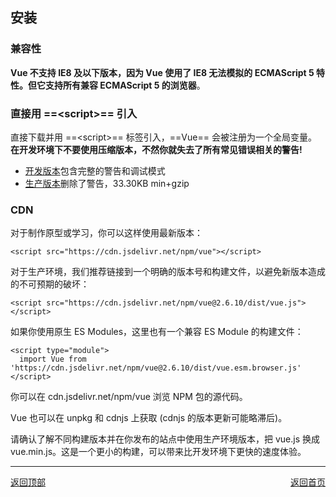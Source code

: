 ## <span id="top">安装</span>

### 兼容性
**Vue 不支持 IE8 及以下版本，因为 Vue 使用了 IE8 无法模拟的 ECMAScript 5 特性。但它支持所有兼容 ECMAScript 5 的浏览器**。

### 直接用 ==\<script>== 引入
直接下载并用 ==\<script>== 标签引入，==Vue== 会被注册为一个全局变量。<br/>
**在开发环境下不要使用压缩版本，不然你就失去了所有常见错误相关的警告!**

* [开发版本](https://vuejs.org/js/vue.js)包含完整的警告和调试模式
* [生产版本](https://vuejs.org/js/vue.min.js)删除了警告，33.30KB min+gzip
### CDN
对于制作原型或学习，你可以这样使用最新版本：
```
<script src="https://cdn.jsdelivr.net/npm/vue"></script>
```
对于生产环境，我们推荐链接到一个明确的版本号和构建文件，以避免新版本造成的不可预期的破坏：

```
<script src="https://cdn.jsdelivr.net/npm/vue@2.6.10/dist/vue.js"></script>
```
如果你使用原生 ES Modules，这里也有一个兼容 ES Module 的构建文件：

```
<script type="module">
  import Vue from 'https://cdn.jsdelivr.net/npm/vue@2.6.10/dist/vue.esm.browser.js'
</script>
```

你可以在 cdn.jsdelivr.net/npm/vue 浏览 NPM 包的源代码。

Vue 也可以在 unpkg 和 cdnjs 上获取 (cdnjs 的版本更新可能略滞后)。

请确认了解不同构建版本并在你发布的站点中使用生产环境版本，把 vue.js 换成 vue.min.js。这是一个更小的构建，可以带来比开发环境下更快的速度体验。

<hr>

<div>

  <span style="float:left;">[返回顶部](#top)</span><span style="float:right;">[返回首页](../README.md) </span></div>

​                                 
